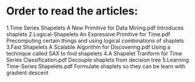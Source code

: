 # Order to read the articles:

1.Time Series Shapelets A New Primitive for Data Mining.pdf
  Introduces shaplets
2.Logical-Shapelets An Expressive Primitive for Time.pdf
  Precomputing certain things and using logical combinations of shaplets
3.Fast Shapelets A Scalable Algorithm for Discovering.pdf
  Using a technique called SAX to find shapelets
4.A Shapelet Tranform for Time Series Classification.pdf
  Decouple shaplets from decision tree
5.Learning Time-Series Shapelets.pdf
  Formulate shaplets so they can be learn with gradient descent
  
